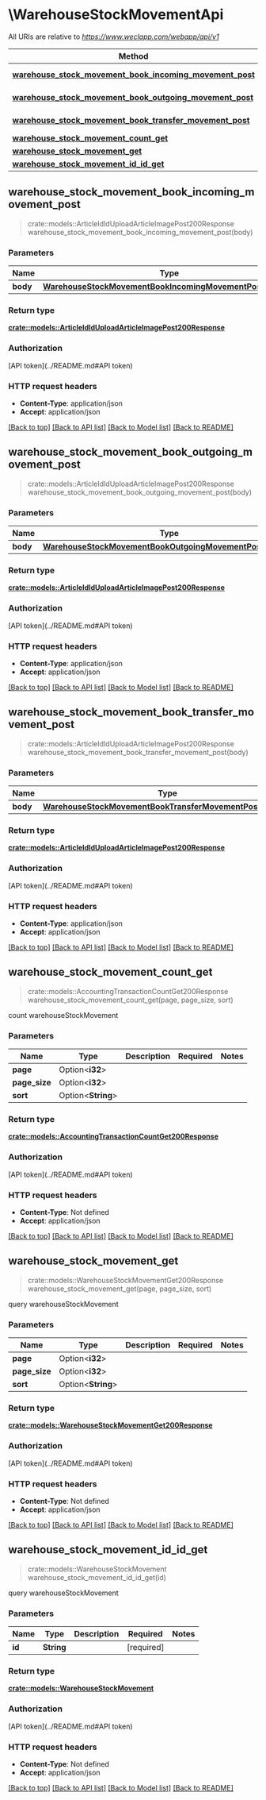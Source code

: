 # \WarehouseStockMovementApi

All URIs are relative to *https://www.weclapp.com/webapp/api/v1*

Method | HTTP request | Description
------------- | ------------- | -------------
[**warehouse_stock_movement_book_incoming_movement_post**](WarehouseStockMovementApi.md#warehouse_stock_movement_book_incoming_movement_post) | **POST** /warehouseStockMovement/bookIncomingMovement | 
[**warehouse_stock_movement_book_outgoing_movement_post**](WarehouseStockMovementApi.md#warehouse_stock_movement_book_outgoing_movement_post) | **POST** /warehouseStockMovement/bookOutgoingMovement | 
[**warehouse_stock_movement_book_transfer_movement_post**](WarehouseStockMovementApi.md#warehouse_stock_movement_book_transfer_movement_post) | **POST** /warehouseStockMovement/bookTransferMovement | 
[**warehouse_stock_movement_count_get**](WarehouseStockMovementApi.md#warehouse_stock_movement_count_get) | **GET** /warehouseStockMovement/count | 
[**warehouse_stock_movement_get**](WarehouseStockMovementApi.md#warehouse_stock_movement_get) | **GET** /warehouseStockMovement | 
[**warehouse_stock_movement_id_id_get**](WarehouseStockMovementApi.md#warehouse_stock_movement_id_id_get) | **GET** /warehouseStockMovement/id/{id} | 



## warehouse_stock_movement_book_incoming_movement_post

> crate::models::ArticleIdIdUploadArticleImagePost200Response warehouse_stock_movement_book_incoming_movement_post(body)


### Parameters


Name | Type | Description  | Required | Notes
------------- | ------------- | ------------- | ------------- | -------------
**body** | [**WarehouseStockMovementBookIncomingMovementPostRequest**](WarehouseStockMovementBookIncomingMovementPostRequest.md) |  | [required] |

### Return type

[**crate::models::ArticleIdIdUploadArticleImagePost200Response**](_article_id__id__uploadArticleImage_post_200_response.md)

### Authorization

[API token](../README.md#API token)

### HTTP request headers

- **Content-Type**: application/json
- **Accept**: application/json

[[Back to top]](#) [[Back to API list]](../README.md#documentation-for-api-endpoints) [[Back to Model list]](../README.md#documentation-for-models) [[Back to README]](../README.md)


## warehouse_stock_movement_book_outgoing_movement_post

> crate::models::ArticleIdIdUploadArticleImagePost200Response warehouse_stock_movement_book_outgoing_movement_post(body)


### Parameters


Name | Type | Description  | Required | Notes
------------- | ------------- | ------------- | ------------- | -------------
**body** | [**WarehouseStockMovementBookOutgoingMovementPostRequest**](WarehouseStockMovementBookOutgoingMovementPostRequest.md) |  | [required] |

### Return type

[**crate::models::ArticleIdIdUploadArticleImagePost200Response**](_article_id__id__uploadArticleImage_post_200_response.md)

### Authorization

[API token](../README.md#API token)

### HTTP request headers

- **Content-Type**: application/json
- **Accept**: application/json

[[Back to top]](#) [[Back to API list]](../README.md#documentation-for-api-endpoints) [[Back to Model list]](../README.md#documentation-for-models) [[Back to README]](../README.md)


## warehouse_stock_movement_book_transfer_movement_post

> crate::models::ArticleIdIdUploadArticleImagePost200Response warehouse_stock_movement_book_transfer_movement_post(body)


### Parameters


Name | Type | Description  | Required | Notes
------------- | ------------- | ------------- | ------------- | -------------
**body** | [**WarehouseStockMovementBookTransferMovementPostRequest**](WarehouseStockMovementBookTransferMovementPostRequest.md) |  | [required] |

### Return type

[**crate::models::ArticleIdIdUploadArticleImagePost200Response**](_article_id__id__uploadArticleImage_post_200_response.md)

### Authorization

[API token](../README.md#API token)

### HTTP request headers

- **Content-Type**: application/json
- **Accept**: application/json

[[Back to top]](#) [[Back to API list]](../README.md#documentation-for-api-endpoints) [[Back to Model list]](../README.md#documentation-for-models) [[Back to README]](../README.md)


## warehouse_stock_movement_count_get

> crate::models::AccountingTransactionCountGet200Response warehouse_stock_movement_count_get(page, page_size, sort)


count warehouseStockMovement

### Parameters


Name | Type | Description  | Required | Notes
------------- | ------------- | ------------- | ------------- | -------------
**page** | Option<**i32**> |  |  |
**page_size** | Option<**i32**> |  |  |
**sort** | Option<**String**> |  |  |

### Return type

[**crate::models::AccountingTransactionCountGet200Response**](_accountingTransaction_count_get_200_response.md)

### Authorization

[API token](../README.md#API token)

### HTTP request headers

- **Content-Type**: Not defined
- **Accept**: application/json

[[Back to top]](#) [[Back to API list]](../README.md#documentation-for-api-endpoints) [[Back to Model list]](../README.md#documentation-for-models) [[Back to README]](../README.md)


## warehouse_stock_movement_get

> crate::models::WarehouseStockMovementGet200Response warehouse_stock_movement_get(page, page_size, sort)


query warehouseStockMovement

### Parameters


Name | Type | Description  | Required | Notes
------------- | ------------- | ------------- | ------------- | -------------
**page** | Option<**i32**> |  |  |
**page_size** | Option<**i32**> |  |  |
**sort** | Option<**String**> |  |  |

### Return type

[**crate::models::WarehouseStockMovementGet200Response**](_warehouseStockMovement_get_200_response.md)

### Authorization

[API token](../README.md#API token)

### HTTP request headers

- **Content-Type**: Not defined
- **Accept**: application/json

[[Back to top]](#) [[Back to API list]](../README.md#documentation-for-api-endpoints) [[Back to Model list]](../README.md#documentation-for-models) [[Back to README]](../README.md)


## warehouse_stock_movement_id_id_get

> crate::models::WarehouseStockMovement warehouse_stock_movement_id_id_get(id)


query warehouseStockMovement

### Parameters


Name | Type | Description  | Required | Notes
------------- | ------------- | ------------- | ------------- | -------------
**id** | **String** |  | [required] |

### Return type

[**crate::models::WarehouseStockMovement**](warehouseStockMovement.md)

### Authorization

[API token](../README.md#API token)

### HTTP request headers

- **Content-Type**: Not defined
- **Accept**: application/json

[[Back to top]](#) [[Back to API list]](../README.md#documentation-for-api-endpoints) [[Back to Model list]](../README.md#documentation-for-models) [[Back to README]](../README.md)

